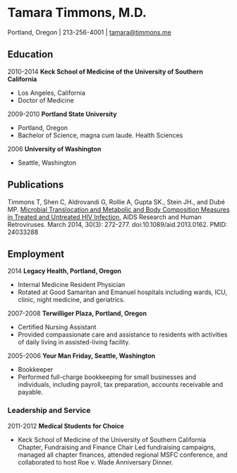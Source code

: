 <html lang="en" xml:lang="en" xmlns= "http://www.w3.org/1999/xhtml">
<head>
  <meta charset="utf-8" />
  <meta http-equiv="Content-Language" content="en" />
  <meta http-equiv="X-UA-Compatible" content="IE=edge,chrome=1" />
  <title>Tamara Timmons, M.D. curriculum vitae</title>
  <meta name="viewport" content="width=device-width, initial-scale=1" />
  <link rel="stylesheet" href="https://maxcdn.bootstrapcdn.com/bootstrap/3.3.1/css/bootstrap.min.css">
  <style type="text/css">
    body { margin: 2em }
  </style>
<body>

# Tamara Timmons, M.D.
Portland, Oregon |  213-256-4001  |  tamara@timmons.me
 
 
## Education
2010-2014 **Keck School of Medicine of the University of Southern California**
- Los Angeles, California
- Doctor of Medicine

2009-2010 **Portland State University**
- Portland, Oregon
- Bachelor of Science, magna cum laude. Health Sciences

2006 **University of Washington**
- Seattle, Washington
 
## Publications
Timmons T, Shen C, Aldrovandi G, Rollie A, Gupta SK., Stein JH., and Dubé MP. [Microbial Translocation and Metabolic and Body Composition Measures in Treated and Untreated HIV Infection](http://online.liebertpub.com/doi/pdfplus/10.1089/aid.2013.0162), AIDS Research and Human Retroviruses. March 2014, 30(3): 272-277. doi:10.1089/aid.2013.0162. PMID: 24033288
 
## Employment

2014 **Legacy Health, Portland, Oregon**
- Internal Medicine Resident Physician
- Rotated at Good Samaritan and Emanuel hospitals including wards, ICU, clinic, night medicine, and geriatrics.

2007-2008 **Terwilliger Plaza, Portland, Oregon**
- Certified Nursing Assistant
- Provided compassionate care and assistance to residents with activities of daily living in assisted-living facility.

2005-2006 **Your Man Friday, Seattle, Washington**
- Bookkeeper
- Performed full-charge bookkeeping for small businesses and individuals, including payroll, tax preparation, accounts receivable and payable.
 
### Leadership and Service

2011-2012 **Medical Students for Choice**
- Keck School of Medicine of the University of Southern California Chapter, Fundraising and Finance Chair
Led fundraising campaigns, managed all chapter finances, attended regional MSFC conference, and collaborated to host Roe v. Wade Anniversary Dinner.


</body>
</html>
